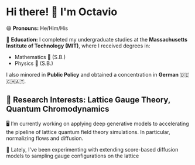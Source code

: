 # Hi there! 👋 I'm Octavio
😄 **Pronouns:** He/Him/His

🏫 **Education:** I completed my undergraduate studies at the **Massachusetts Institute of Technology (MIT)**, where I received degrees in:
  - Mathematics 🧮 (S.B.)
  - Physics 🔭 (S.B.)
    
  I also minored in **Public Policy** and obtained a concentration in **German** 🇩🇪🇨🇭🇦🇹.

## 📓 **Research Interests**: Lattice Gauge Theory, Quantum Chromodynamics
🖥️ I’m currently working on applying deep generative models to accelerating the pipeline of lattice quantum field theory simulations. In particular, normalizing flows and diffusion.

🧪 Lately, I've been experimenting with extending score-based diffusion models to sampling gauge configurations on the lattice


<!--
**ovega14/ovega14** is a ✨ _special_ ✨ repository because its `README.md` (this file) appears on your GitHub profile.

Here are some ideas to get you started:


- 🌱 I’m currently learning ...
- 👯 I’m looking to collaborate on ...
- 🤔 I’m looking for help with ...
- 💬 Ask me about ...
- 📫 How to reach me: ...
- ⚡ Fun fact: ...

[![Octavio’s github stats](https://github-readme-stats.vercel.app/api?username=ovega14)](https://github.com/ovega14)

[![Top Langs](https://github-readme-stats.vercel.app/api/top-langs/?username=ovega14&layout=compact)](https://github.com/ovega14)

-->

